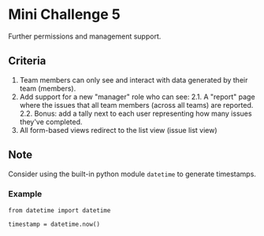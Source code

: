 # Mini Challenge 5

Further permissions and management support.

## Criteria
1. Team members can only see and interact with data generated by their team (members).
2. Add support for a new "manager" role who can see:
2.1. A "report" page where the issues that all team members (across all teams) are reported.
2.2. Bonus: add a tally next to each user representing how many issues they've completed.
3. All form-based views redirect to the list view (issue list view)
## Note
Consider using the built-in python module `datetime` to generate timestamps.

### Example
```
from datetime import datetime

timestamp = datetime.now()